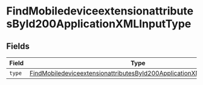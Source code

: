 # FindMobiledeviceextensionattributesById200ApplicationXMLInputType


## Fields

| Field                                                                                                                                                                     | Type                                                                                                                                                                      | Required                                                                                                                                                                  | Description                                                                                                                                                               |
| ------------------------------------------------------------------------------------------------------------------------------------------------------------------------- | ------------------------------------------------------------------------------------------------------------------------------------------------------------------------- | ------------------------------------------------------------------------------------------------------------------------------------------------------------------------- | ------------------------------------------------------------------------------------------------------------------------------------------------------------------------- |
| `type`                                                                                                                                                                    | [FindMobiledeviceextensionattributesById200ApplicationXMLInputTypeType](../../models/operations/findmobiledeviceextensionattributesbyid200applicationxmlinputtypetype.md) | :heavy_minus_sign:                                                                                                                                                        | N/A                                                                                                                                                                       |